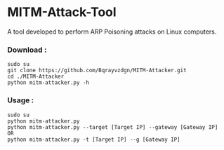 # MITM-Attack-Tool
<p>A tool developed to perform ARP Poisoning attacks on Linux computers.</p>

### Download :
```shell
sudo su
git clone https://github.com/Bqrayvzdgn/MITM-Attacker.git
cd ./MITM-Attacker
python mitm-attacker.py -h
```

### Usage :
```shell
sudo su
python mitm-attacker.py
python mitm-attacker.py --target [Target IP] --gateway [Gateway IP]
OR
python mitm-attacker.py -t [Target IP] --g [Gateway IP]
```
